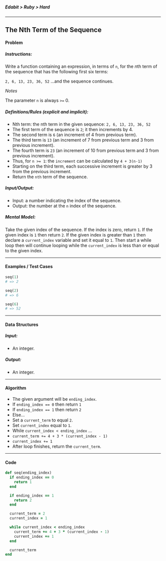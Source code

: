 ##### Edabit > Ruby > Hard

---

## The Nth Term of the Sequence

#### Problem

##### Instructions:

Write a function containing an expression, in terms of `n`, for the *n*th term of the sequence that has the following first six terms:

`2, 6, 13, 23, 36, 52` ...and the sequence continues.

_Notes_

The parameter `n` is always `>=` 0.

##### Definitions/Rules (explicit and implicit):

* Nth term: the nth term in the given sequence: `2, 6, 13, 23, 36, 52`
* The first term of the sequence is `2`; it then increments by 4.
* The second term is `6` (an increment of 4 from previous term).
* The third term is `13` (an increment of 7 from previous term and 3 from previous increment).
* The fourth term is `23` (an increment of 10 from previous term and 3 from previous increment).
* Thus, for `n >= 1`: the `increment` can be calculated by `4 + 3(n-1)`
* Starting on the third term, each successive increment is greater by 3 from the previous increment.
* Return the `nth` term of the sequence.

##### Input/Output:

* Input: a number indicating the index of the sequence.
* Output: the number at the `n` index of the sequence.

##### Mental Model:

Take the given index of the sequence. If the index is zero, return `1`. If the given index is `1` then return `2`. If the given index is greater than `1` then declare a `current_index` variable and set it equal to `1`. Then start a while loop then will continue looping while the `current_index` is less than or equal to the given index. 

---

#### Examples / Test Cases

```ruby
seq(1)
# => 2

seq(2)
# => 6

seq(6)
# => 52
```

---

#### Data Structures

##### Input:

* An integer.

##### Output:

* An integer.

---

#### Algorithm

* The given argument will be `ending_index`.
* If `ending_index == 0` then return `1`
* If `ending_index == 1` then return `2`
* Else...
* Set a `current_term` to equal `2`.
* Set `current_index` equal to `1`.
* While `current_index < ending_index` ...
* `current_term += 4 + 3 * (current_index - 1)`
* `current_index += 1`
* After loop finishes, return the `current_term`.

---

#### Code

```ruby
def seq(ending_index)
  if ending_index == 0
    return 1
  end

  if ending_index == 1
    return 2
  end

  current_term = 2
  current_index = 1

  while current_index < ending_index
    current_term += 4 + 3 * (current_index - 1)
    current_index += 1
  end

  current_term
end
```

